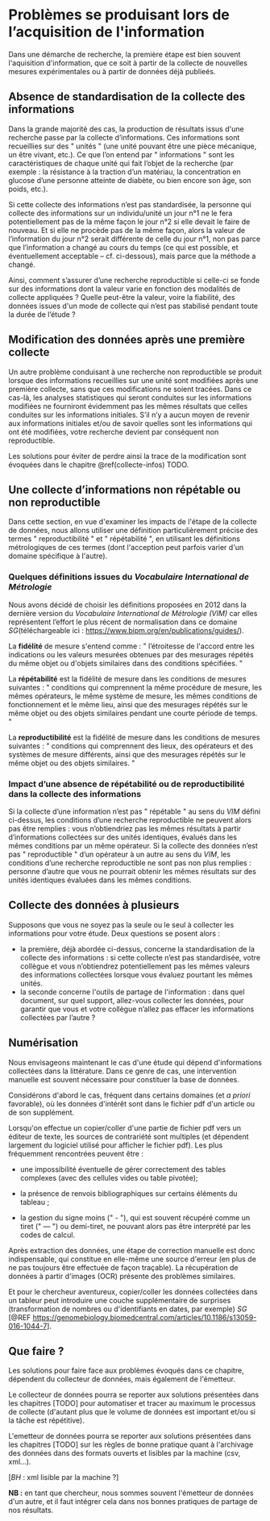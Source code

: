 # Problèmes se produisant lors de l’acquisition de l'information

Dans une démarche de recherche, la première étape est bien souvent l'aquisition
d'information, que ce soit à partir de la collecte de nouvelles mesures expérimentales 
ou à partir de données déjà publieés.


## Absence de standardisation de la collecte des informations

Dans la grande majorité des cas, la production de résultats issus d'une recherche passe par
la collecte d’informations. Ces informations sont recueillies sur des " unités " (une 
unité pouvant être une pièce mécanique, un être vivant, etc.). Ce que l’on entend par 
" informations " sont les caractéristiques de chaque unité qui fait l’objet de la 
recherche (par exemple : la résistance à la traction d’un matériau, la concentration en 
glucose d’une personne atteinte de diabète, ou bien encore son âge, son poids, etc.). 

Si cette collecte des informations n’est pas standardisée, la personne qui collecte 
des informations sur un individu/unité un jour n°1 ne le fera potentiellement pas de la même façon le 
jour n°2 si elle devait le faire de nouveau. Et si elle ne procède pas de la même façon, alors la valeur 
de l’information du jour n°2 serait différente de celle du jour n°1, non pas parce que l’information 
a changé au cours du temps (ce qui est possible, et éventuellement acceptable – cf. ci-dessous), 
mais parce que la méthode a changé. 

Ainsi, comment s’assurer d’une recherche reproductible si celle-ci
se fonde sur des informations dont la valeur varie en fonction des modalités de collecte appliquées ? Quelle peut-être la valeur, voire la fiabilité, des données issues d'un mode de collecte qui n’est pas stabilisé pendant toute la durée de l’étude ? 


## Modification des données après une première collecte

Un autre problème conduisant à une recherche non reproductible se produit lorsque des 
informations recueillies sur une unité sont modifiées après une première collecte, 
sans que ces modifications ne soient tracées. Dans ce cas-là, les analyses statistiques 
qui seront conduites sur les informations modifiées ne fourniront évidemment pas les 
mêmes résultats que celles conduites sur les informations initiales. S’il n’y a aucun 
moyen de revenir aux informations initiales et/ou de savoir quelles sont les informations 
qui ont été modifiées, votre recherche devient par conséquent non reproductible.

Les solutions pour éviter de perdre ainsi la trace de la modification
sont évoquées dans le chapitre \@ref(collecte-infos) TODO.

## Une collecte d’informations non répétable ou non reproductible

Dans cette section, en vue d'examiner les impacts de l'étape de la collecte de données, nous allons utiliser une définition particulièrement précise des termes " reproductibilité " et " répétabilité ", en utilisant les définitions métrologiques de ces termes (dont l'acception peut parfois varier d'un domaine spécifique à l'autre). 

### Quelques définitions issues du *Vocabulaire International de Métrologie*

Nous avons décidé de choisir les définitions proposées en 2012 dans la dernière version 
du *Vocabulaire International de Métrologie (VIM)* car elles représentent l’effort le plus 
récent de normalisation dans ce domaine *SG*(téléchargeable ici : 
https://www.bipm.org/en/publications/guides/).

La **fidélité** de mesure s'entend comme : " l’étroitesse de l'accord entre les indications ou les 
valeurs mesurées obtenues par des mesurages répétés du même objet ou d'objets similaires 
dans des conditions spécifiées. "

La **répétabilité** est la fidélité de mesure dans les conditions de mesures suivantes : 
" conditions qui comprennent la même procédure de mesure, les mêmes opérateurs, le même 
système de mesure, les mêmes conditions de fonctionnement et le même lieu, ainsi que des 
mesurages répétés sur le même objet ou des objets similaires pendant une courte période 
de temps. "

La **reproductibilité** est la fidélité de mesure dans les conditions de mesures suivantes : 
" conditions qui comprennent des lieux, des opérateurs et des systèmes de mesure différents, 
ainsi que des mesurages répétés sur le même objet ou des objets similaires. "


### Impact d’une absence de répétabilité ou de reproductibilité dans la collecte des informations

Si la collecte d’une information n’est pas " répétable " au sens du *VIM* défini ci-dessus, les 
conditions d’une recherche reproductible ne peuvent alors pas être remplies : vous n’obtiendriez 
pas les mêmes résultats à partir d’informations collectées sur des unités identiques, évalués 
dans les mêmes conditions par un même opérateur. Si la collecte des données n’est pas " reproductible " 
d’un opérateur à un autre au sens du *VIM*, les conditions d’une recherche reproductible ne sont pas non 
plus remplies : personne d’autre que vous ne pourrait obtenir les mêmes résultats sur des unités 
identiques évaluées dans les mêmes conditions.



## Collecte des données à plusieurs

Supposons que vous ne soyez pas la seule ou le seul à collecter les informations pour votre étude. 
Deux questions se posent alors : 
- la première, déjà abordée ci-dessus, concerne la standardisation de la collecte des informations : si cette collecte n’est pas standardisée, votre collègue et vous n’obtiendrez potentiellement pas les mêmes valeurs des informations collectées lorsque vous évaluez pourtant les mêmes unités. 
- la seconde concerne l'outils de partage de l'information : dans quel document, sur quel support, allez-vous collecter les données, pour garantir que vous et votre collègue n’allez pas effacer les informations collectées par l’autre ?



## Numérisation

Nous envisageons maintenant le cas d'une étude qui dépend d'informations collectées dans 
la littérature. Dans ce genre de cas, une intervention manuelle est souvent nécessaire 
pour constituer la base de données. 

Considérons d'abord le cas, fréquent dans certains domaines (et *a priori* favorable), 
où les données d'intérêt sont dans le fichier pdf d'un article ou de son supplément. 

Lorsqu'on effectue un copier/coller d'une partie de fichier pdf vers un éditeur de texte, 
les sources de contrariété sont multiples (et dépendent largement du logiciel utilisé pour 
afficher le fichier pdf). Les plus fréquemment rencontrées peuvent être : 
  
 - une impossibilité éventuelle de gérer correctement des tables complexes 
(avec des cellules vides ou table pivotée);

 - la présence de renvois bibliographiques sur certains éléments du tableau ;

 - la gestion du signe moins (" - "), qui est souvent récupéré comme un tiret (" — ") 
ou demi-tiret, ne pouvant alors pas être interprété par les codes de calcul.

Après extraction des données, une étape de correction manuelle est donc indispensable,
qui constitue en elle-même une source d'erreur (en plus de ne pas toujours être 
effectuée de façon traçable). La récupération de données à partir d'images (OCR) 
présente des problèmes similaires.

Et pour le chercheur aventureux, copier/coller les données collectées dans un tableur peut 
introduire une couche supplémentaire de surprises (transformation de nombres ou 
d'identifiants en dates, par exemple) *SG* [@REF https://genomebiology.biomedcentral.com/articles/10.1186/s13059-016-1044-7].


## Que faire ?

Les solutions pour faire face aux problèmes évoqués dans ce chapitre, 
dépendent du collecteur de données, mais également de l'émetteur. 

Le collecteur de données pourra se reporter aux solutions présentées dans les chapitres [TODO] 
pour automatiser et tracer au maximum le processus de collecte (d'autant plus que le volume 
de données est important et/ou si la tâche est répétitive).
 
L'emetteur de données pourra se reporter aux solutions présentées dans les chapitres [TODO]
sur les règles de bonne pratique quant à l'archivage des données dans des formats 
ouverts et lisibles par la machine (csv, xml...).

[*BH* : xml lisible par la machine ?]

**NB :** en tant que chercheur, nous sommes souvent l'émetteur de données d'un autre,
et il faut intégrer cela dans nos bonnes pratiques de partage de nos résultats. 





